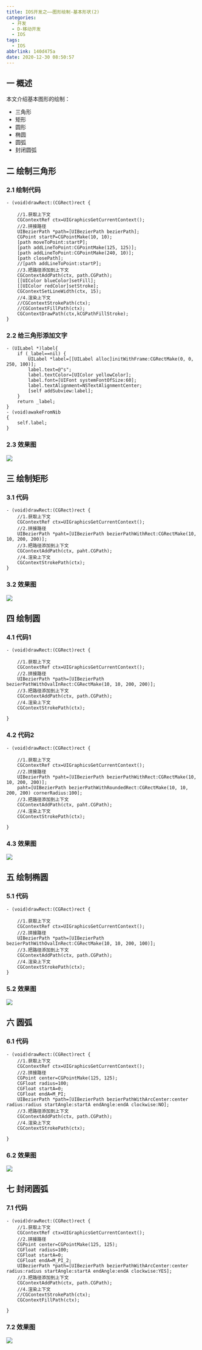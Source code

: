 ```yaml
---
title: IOS开发之——图形绘制-基本形状(2)
categories:
  - 开发
  - D-移动开发
  - IOS
tags:
  - IOS
abbrlink: 140d475a
date: 2020-12-30 08:50:57
---
```

## 一 概述

本文介绍基本图形的绘制：

* 三角形
* 矩形
* 圆形
* 椭圆
* 圆弧
* 封闭圆弧

<!--more-->

## 二 绘制三角形

### 2.1 绘制代码

```
- (void)drawRect:(CGRect)rect {

    //1.获取上下文
    CGContextRef ctx=UIGraphicsGetCurrentContext();
    //2.拼接路径
    UIBezierPath *path=[UIBezierPath bezierPath];
    CGPoint startP=CGPointMake(10, 10);
    [path moveToPoint:startP];
    [path addLineToPoint:CGPointMake(125, 125)];
    [path addLineToPoint:CGPointMake(240, 10)];
    [path closePath];
    //[path addLineToPoint:startP];
    //3.把路径添加到上下文
    CGContextAddPath(ctx, path.CGPath);
    [[UIColor blueColor]setFill];
    [[UIColor redColor]setStroke];
    CGContextSetLineWidth(ctx, 15);
    //4.渲染上下文
    //CGContextStrokePath(ctx);
    //CGContextFillPath(ctx);
    CGContextDrawPath(ctx,kCGPathFillStroke); 
}
```

### 2.2 给三角形添加文字

```
- (UILabel *)label{
    if (_label==nil) {
        UILabel *label=[[UILabel alloc]initWithFrame:CGRectMake(0, 0, 250, 100)];
        label.text=@"s";
        label.textColor=[UIColor yellowColor];
        label.font=[UIFont systemFontOfSize:60];
        label.textAlignment=NSTextAlignmentCenter;
        [self addSubview:label];
    }
    return _label;
}
- (void)awakeFromNib
{
    self.label;
}
```

### 2.3 效果图

![][1]
## 三 绘制矩形

### 3.1 代码

```
- (void)drawRect:(CGRect)rect {
    //1.获取上下文
    CGContextRef ctx=UIGraphicsGetCurrentContext();
    //2.拼接路径
    UIBezierPath *paht=[UIBezierPath bezierPathWithRect:CGRectMake(10, 10, 200, 200)];
    //3.把路径添加到上下文
    CGContextAddPath(ctx, paht.CGPath);
    //4.渲染上下文
    CGContextStrokePath(ctx);
}
```

### 3.2 效果图

![][2]
## 四 绘制圆
### 4.1 代码1

```
- (void)drawRect:(CGRect)rect {

    //1.获取上下文
    CGContextRef ctx=UIGraphicsGetCurrentContext();
    //2.拼接路径
    UIBezierPath *path=[UIBezierPath bezierPathWithOvalInRect:CGRectMake(10, 10, 200, 200)];
    //3.把路径添加到上下文
    CGContextAddPath(ctx, path.CGPath);
    //4.渲染上下文
    CGContextStrokePath(ctx);

}
```
### 4.2 代码2

```
- (void)drawRect:(CGRect)rect {

    //1.获取上下文
    CGContextRef ctx=UIGraphicsGetCurrentContext();
    //2.拼接路径
    UIBezierPath *paht=[UIBezierPath bezierPathWithRect:CGRectMake(10, 10, 200, 200)];
    paht=[UIBezierPath bezierPathWithRoundedRect:CGRectMake(10, 10, 200, 200) cornerRadius:100];
    //3.把路径添加到上下文
    CGContextAddPath(ctx, paht.CGPath);
    //4.渲染上下文
    CGContextStrokePath(ctx);

}
```
### 4.3 效果图

![][3]
## 五 绘制椭圆

### 5.1 代码
```
- (void)drawRect:(CGRect)rect {

    //1.获取上下文
    CGContextRef ctx=UIGraphicsGetCurrentContext();
    //2.拼接路径
    UIBezierPath *path=[UIBezierPath bezierPathWithOvalInRect:CGRectMake(10, 10, 200, 100)];
    //3.把路径添加到上下文
    CGContextAddPath(ctx, path.CGPath);
    //4.渲染上下文
    CGContextStrokePath(ctx);
}
```
### 5.2 效果图

![][4]
## 六 圆弧
### 6.1 代码

```
- (void)drawRect:(CGRect)rect {
    //1.获取上下文
    CGContextRef ctx=UIGraphicsGetCurrentContext();
    //2.拼接路径
    CGPoint center=CGPointMake(125, 125);
    CGFloat radius=100;
    CGFloat startA=0;
    CGFloat endA=M_PI;
    UIBezierPath *path=[UIBezierPath bezierPathWithArcCenter:center radius:radius startAngle:startA endAngle:endA clockwise:NO];
    //3.把路径添加到上下文
    CGContextAddPath(ctx, path.CGPath);
    //4.渲染上下文
    CGContextStrokePath(ctx);

}
```

### 6.2 效果图

![][5]
## 七 封闭圆弧
### 7.1 代码

```
- (void)drawRect:(CGRect)rect {
    //1.获取上下文
    CGContextRef ctx=UIGraphicsGetCurrentContext();
    //2.拼接路径
    CGPoint center=CGPointMake(125, 125);
    CGFloat radius=100;
    CGFloat startA=0;
    CGFloat endA=M_PI_2;
    UIBezierPath *path=[UIBezierPath bezierPathWithArcCenter:center radius:radius startAngle:startA endAngle:endA clockwise:YES];
    //3.把路径添加到上下文
    CGContextAddPath(ctx, path.CGPath);
    //4.渲染上下文
    //CGContextStrokePath(ctx);
    CGContextFillPath(ctx);

}
```

### 7.2 效果图

![][6]


[1]:https://raw.githubusercontent.com/PGzxc/CDN/master/blog-ios/ios-draw-triangle.png
[2]:https://raw.githubusercontent.com/PGzxc/CDN/master/blog-ios/ios-draw-rectangle.png
[3]:https://raw.githubusercontent.com/PGzxc/CDN/master/blog-ios/ios-draw-circle.png
[4]:https://raw.githubusercontent.com/PGzxc/CDN/master/blog-ios/ios-draw-oval.png
[5]:https://raw.githubusercontent.com/PGzxc/CDN/master/blog-ios/ios-draw-arc.png
[6]:https://raw.githubusercontent.com/PGzxc/CDN/master/blog-ios/ios-draw-closed-arc.png
